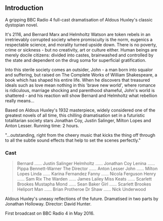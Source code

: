 ## Introduction

A gripping BBC Radio 4 full-cast dramatisation of Aldous Huxley's classic dystopian novel.

It's 2116, and Bernard Marx and Helmholtz Watson are token rebels in an irretrievably corrupted society where promiscuity is the norm, eugenics a respectable science, and morality turned upside down. There is no poverty, crime or sickness - but no creativity, art or culture either. Human beings are merely docile citizens: divided into castes, brainwashed and controlled by the state and dependent on the drug soma for superficial gratification.

Into this sterile society comes an outsider, John - a man born into squalor and suffering, but raised on The Complete Works of William Shakespeare, a book which has shaped his entire life. When he discovers that treasured ideals such as love mean nothing in this 'brave new world', where romance is ridiculous, marriage shocking and parenthood shameful, John's world is shattered - and his reaction will show Bernard and Helmholtz what rebellion really means...

Based on Aldous Huxley's 1932 masterpiece, widely considered one of the greatest novels of all time, this chilling dramatisation set in a futuristic totalitarian society stars Jonathan Coy, Justin Salinger, Milton Lopes and Anton Lesser. Running time: 2 hours.

"...outstanding, right from the cheery music that kicks the thing off through to all the subtle sound effects that help to set the scenes perfectly."

### Cast

> Bernard ...... Justin Salinger
Helmholtz ...... Jonathan Coy
Lenina ...... Pippa Bennett-Warner
The Director ...... Anton Lesser
John ...... Milton Lopes
Linda ...... Karina Fernandez
Fanny ...... Nicola Ferguson
Henry ...... Sam Rix
The Warden ...... James Lailey
Miss Keats ...... Scarlett Brookes
Mustapha Mond ...... Sean Baker
Girl ...... Scarlett Brookes
Heliport Man ...... Brian Protheroe
Dr Shaw ...... Nick Underwood
> 

Aldous Huxley's uneasy reflections of the future.
Dramatised in two parts by Jonathan Holloway.
Director: David Hunter.

First broadcast on BBC Radio 4 in May 2016.
